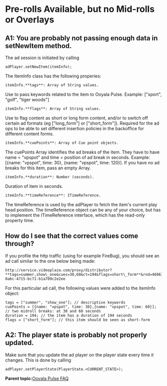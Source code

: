 # Pre-rolls Available, but no Mid-rolls or Overlays

## A1: You are probably not passing enough data in setNewItem method.

The ad session is initiated by calling

```
adPlayer.setNewItem(itemInfo);
```

The ItemInfo class has the following properies:

```
itemInfo.**tags**: Array of String values.
```

Use to pass keywords related to the item to Ooyala Pulse. Example: \["sport", "golf", "tiger woods"\]

```
itemInfo.**flags**: Array of String values.
```

Use to flag content as short or long form content, and/or to switch off certain ad formats \(eg \["long\_form"\] or \["short\_form"\]\). Required for the ad ops to be able to set different insertion policies in the backoffice for different content forms.

```
itemInfo.**cuePoints**: Array of Cue point objects.
```

The cuePoints Array identifies the ad breaks of the item. They have to have name = "vpspot" and time = position of ad break in seconds. Example: \[\{name: "vpspot", time: 30\}, \{name: "vpspot", time: 120\}\]. If you have no ad breaks for this item, pass an empty Array.

```
itemInfo.**duration**: Number (seconds).
```

Duration of item in seconds.

```
itemInfo.**timeReference**: ITimeReference.
```

The timeReference is used by the adPlayer to fetch the item's current play head position. The timeReference object can be any of your choice, but has to implement the ITimeReference interface, which has the read-only property time.

## How do I see that the correct values come through?

If you profile the http traffic \(using for example FireBug\), you should see an ad call similar to the one below being made:

```
http://service.videoplaza.com/proxy/distributor?**tags=summer,show\_one&cues=30,60&ct=194&flags=short\_form**&rnd=4696140726096&tt=preroll,overlay,midroll,postroll&rev=8523&tid=&sid=e8847228-0a6c-4715-bc71-b1a709c2e2ee
```

For this particular ad call, the following values were added to the itemInfo object:

```
tags = ["summer", "show_one"]; // descriptive keywords
cuePoints = [{name: "vpspot", time: 30},{name: "vpspot", time: 60}]; // two midroll breaks: at 30 and 60 seconds
duration = 194; // the item has a duration of 194 seconds
flags = ["short_form"]; // this item should be seen as short-form
```

## A2: The player state is probably not properly updated.

Make sure that you update the ad player on the player state every time it changes. This is done by calling

```
adPlayer.setPlayerState(PlayerState.<CURRENT_STATE>);
```

**Parent topic:**[Ooyala Pulse FAQ](../../../oadtech/ad_serving/dg/faq_overall.md)

